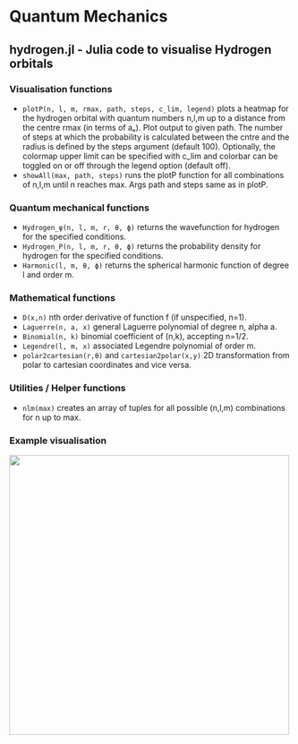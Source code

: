 # Quantum Mechanics

## hydrogen.jl - Julia code to visualise Hydrogen orbitals

### Visualisation functions
- ```plotP(n, l, m, rmax, path, steps, c_lim, legend)``` plots a heatmap for the hydrogen orbital with quantum numbers n,l,m up to a distance from the centre rmax (in terms of aₒ). Plot output to given path. The number of steps at which the probability is calculated between the cntre and the radius is defined by the steps argument (default 100). Optionally, the colormap upper limit can be specified with c_lim and colorbar can be toggled on or off through the legend option (default off).
- ```showAll(max, path, steps)``` runs the plotP function for all combinations of n,l,m until n reaches max. Args path and steps same as in plotP.

### Quantum mechanical functions
- ```Hydrogen_ψ(n, l, m, r, θ, ϕ)``` returns the wavefunction for hydrogen for the specified conditions.
- ```Hydrogen_P(n, l, m, r, θ, ϕ)``` returns the probability density for hydrogen for the specified conditions.
- ```Harmonic(l, m, θ, ϕ)``` returns the spherical harmonic function of degree l and order m.

### Mathematical functions
- ```D(x,n)``` nth order derivative of function f (if unspecified, n=1).
- ```Laguerre(n, a, x)``` general Laguerre polynomial of degree n, alpha a.
- ```Binomial(n, k)``` binomial coefficient of (n,k), accepting n=1/2.
- ```Legendre(l, m, x)``` associated Legendre polynomial of order m.
- ```polar2cartesian(r,θ)``` and ```cartesian2polar(x,y)``` 2D transformation from polar to cartesian coordinates and vice versa.

### Utilities / Helper functions
- ```nlm(max)``` creates an array of tuples for all possible (n,l,m) combinations for n up to max.

### Example visualisation
<img src="https://user-images.githubusercontent.com/77616015/154161495-a399cdd9-1da6-428e-bfc7-bbfadfc9ef8b.png" width="500" height="500">
